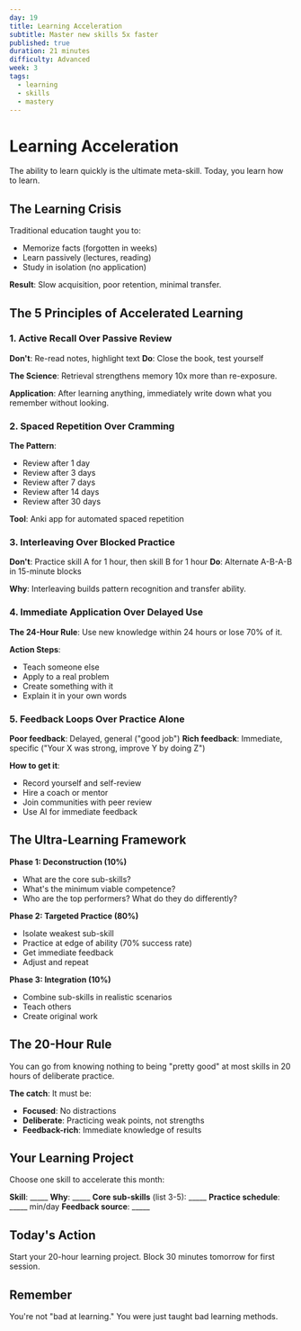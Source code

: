 ```yaml
---
day: 19
title: Learning Acceleration
subtitle: Master new skills 5x faster
published: true
duration: 21 minutes
difficulty: Advanced
week: 3
tags:
  - learning
  - skills
  - mastery
---
```


# Learning Acceleration

The ability to learn quickly is the ultimate meta-skill. Today, you learn how to learn.

## The Learning Crisis

Traditional education taught you to:
- Memorize facts (forgotten in weeks)
- Learn passively (lectures, reading)
- Study in isolation (no application)

**Result**: Slow acquisition, poor retention, minimal transfer.

## The 5 Principles of Accelerated Learning

### 1. Active Recall Over Passive Review

**Don't**: Re-read notes, highlight text
**Do**: Close the book, test yourself

**The Science**: Retrieval strengthens memory 10x more than re-exposure.

**Application**: After learning anything, immediately write down what you remember without looking.

### 2. Spaced Repetition Over Cramming

**The Pattern**:
- Review after 1 day
- Review after 3 days
- Review after 7 days
- Review after 14 days
- Review after 30 days

**Tool**: Anki app for automated spaced repetition

### 3. Interleaving Over Blocked Practice

**Don't**: Practice skill A for 1 hour, then skill B for 1 hour
**Do**: Alternate A-B-A-B in 15-minute blocks

**Why**: Interleaving builds pattern recognition and transfer ability.

### 4. Immediate Application Over Delayed Use

**The 24-Hour Rule**: Use new knowledge within 24 hours or lose 70% of it.

**Action Steps**:
- Teach someone else
- Apply to a real problem
- Create something with it
- Explain it in your own words

### 5. Feedback Loops Over Practice Alone

**Poor feedback**: Delayed, general ("good job")
**Rich feedback**: Immediate, specific ("Your X was strong, improve Y by doing Z")

**How to get it**:
- Record yourself and self-review
- Hire a coach or mentor
- Join communities with peer review
- Use AI for immediate feedback

## The Ultra-Learning Framework

**Phase 1: Deconstruction (10%)**
- What are the core sub-skills?
- What's the minimum viable competence?
- Who are the top performers? What do they do differently?

**Phase 2: Targeted Practice (80%)**
- Isolate weakest sub-skill
- Practice at edge of ability (70% success rate)
- Get immediate feedback
- Adjust and repeat

**Phase 3: Integration (10%)**
- Combine sub-skills in realistic scenarios
- Teach others
- Create original work

## The 20-Hour Rule

You can go from knowing nothing to being "pretty good" at most skills in 20 hours of deliberate practice.

**The catch**: It must be:
- **Focused**: No distractions
- **Deliberate**: Practicing weak points, not strengths
- **Feedback-rich**: Immediate knowledge of results

## Your Learning Project

Choose one skill to accelerate this month:

**Skill**: _____
**Why**: _____
**Core sub-skills** (list 3-5): _____
**Practice schedule**: _____ min/day
**Feedback source**: _____

## Today's Action

Start your 20-hour learning project. Block 30 minutes tomorrow for first session.

## Remember

You're not "bad at learning." You were just taught bad learning methods.
